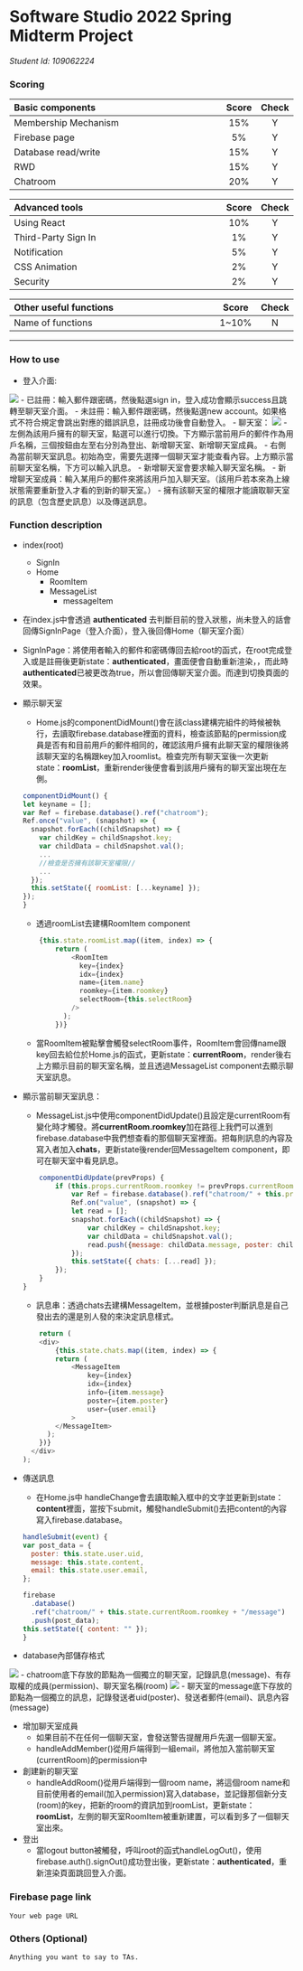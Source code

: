 # Software Studio 2022 Spring Midterm Project
*Student Id: 109062224*
### Scoring

| **Basic components**                             | **Score** | **Check** |
| :----------------------------------------------- | :-------: | :-------: |
| Membership Mechanism                             | 15%       | Y         |
| Firebase page                                    | 5%        | Y         |
| Database read/write                              | 15%       | Y         |
| RWD                                              | 15%       | Y         |
| Chatroom                                         | 20%       | Y         |

| **Advanced tools**                               | **Score** | **Check** |
| :----------------------------------------------- | :-------: | :-------: |
| Using React                                      | 10%       | Y         |
| Third-Party Sign In                              | 1%        | Y     |
| Notification                                     | 5%        | Y         |
| CSS Animation                                    | 2%        | Y         |
| Security                                         | 2%        | Y         |

| **Other useful functions**                         | **Score** | **Check** |
| :----------------------------------------------- | :-------: | :-------: |
| Name of functions                                  | 1~10%     | N         |


---

### How to use 

- 登入介面:
<img src="./public/signin.jpg">
    - 已註冊：輸入郵件跟密碼，然後點選sign in，登入成功會顯示success且跳轉至聊天室介面。
    - 未註冊：輸入郵件跟密碼，然後點選new account。如果格式不符合規定會跳出對應的錯誤訊息，註冊成功後會自動登入。
- 聊天室：
<img src="./public/room.jpg">
    - 左側為該用戶擁有的聊天室，點選可以進行切換。下方顯示當前用戶的郵件作為用戶名稱，三個按鈕由左至右分別為登出、新增聊天室、新增聊天室成員。
    - 右側為當前聊天室訊息。初始為空，需要先選擇一個聊天室才能查看內容。上方顯示當前聊天室名稱，下方可以輸入訊息。
    - 新增聊天室會要求輸入聊天室名稱。
    - 新增聊天室成員：輸入某用戶的郵件來將該用戶加入聊天室。（該用戶若本來為上線狀態需要重新登入才看的到新的聊天室。）
    - 擁有該聊天室的權限才能讀取聊天室的訊息（包含歷史訊息）以及傳送訊息。

### Function description
- index(root)
    - SignIn
    - Home
        - RoomItem
        - MessageList
            - messageItem
- 在index.js中會透過 **authenticated** 去判斷目前的登入狀態，尚未登入的話會回傳SignInPage（登入介面），登入後回傳Home（聊天室介面）
- SignInPage：將使用者輸入的郵件和密碼傳回去給root的函式，在root完成登入或是註冊後更新state：**authenticated**，畫面便會自動重新渲染，，而此時 **authenticated**已被更改為true，所以會回傳聊天室介面。而達到切換頁面的效果。
- 顯示聊天室
    - Home.js的componentDidMount()會在該class建構完組件的時候被執行，去讀取firebase.database裡面的資料，檢查該節點的permission成員是否有和目前用戶的郵件相同的，確認該用戶擁有此聊天室的權限後將該聊天室的名稱跟key加入roomlist。檢查完所有聊天室後一次更新state：**roomList**，重新render後便會看到該用戶擁有的聊天室出現在左側。
    ```javascript
    componentDidMount() {
    let keyname = [];
    var Ref = firebase.database().ref("chatroom");
    Ref.once("value", (snapshot) => {
      snapshot.forEach((childSnapshot) => {
        var childKey = childSnapshot.key;
        var childData = childSnapshot.val();
        ...
        //檢查是否擁有該聊天室權限//
        ...
      });
      this.setState({ roomList: [...keyname] });
    });
  }
    ```
    - 透過roomList去建構RoomItem component
    ```javascript
        {this.state.roomList.map((item, index) => {
            return (
                <RoomItem
                  key={index}
                  idx={index}
                  name={item.name}
                  roomkey={item.roomkey}
                  selectRoom={this.selectRoom}
                />
              );
            })}
    ```
    - 當RoomItem被點擊會觸發selectRoom事件，RoomItem會回傳name跟key回去給位於Home.js的函式，更新state：**currentRoom**，render後右上方顯示目前的聊天室名稱，並且透過MessageList component去顯示聊天室訊息。

- 顯示當前聊天室訊息：
    - MessageList.js中使用componentDidUpdate()且設定是currentRoom有變化時才觸發。將**currentRoom.roomkey**加在路徑上我們可以進到firebase.database中我們想查看的那個聊天室裡面。把每則訊息的內容及寫入者加入**chats**，更新state後render回MessageItem component，即可在聊天室中看見訊息。
    ```javascript
        componentDidUpdate(prevProps) {
            if (this.props.currentRoom.roomkey != prevProps.currentRoom.roomkey) {
                var Ref = firebase.database().ref("chatroom/" + this.props.currentRoom.roomkey + "/message");
                Ref.on("value", (snapshot) => {
                let read = [];
                snapshot.forEach((childSnapshot) => {
                    var childKey = childSnapshot.key;
                    var childData = childSnapshot.val();
                    read.push({message: childData.message, poster: childData.email});
                });
                this.setState({ chats: [...read] });
            });
        }
    }
    ```
    - 訊息串：透過chats去建構MessageItem，並根據poster判斷訊息是自己發出去的還是別人發的來決定訊息樣式。
    ```javascript
        return (
        <div>
            {this.state.chats.map((item, index) => {
            return (
                <MessageItem 
                    key={index} 
                    idx={index} 
                    info={item.message} 
                    poster={item.poster} 
                    user={user.email}
                >
            </MessageItem>
          );
        })}
      </div>
    );
    ```
- 傳送訊息
    - 在Home.js中 handleChange會去讀取輸入框中的文字並更新到state：**content**裡面，當按下submit，觸發handleSubmit()去把content的內容寫入firebase.database。
    ```javascript
    handleSubmit(event) {
    var post_data = {
      poster: this.state.user.uid,
      message: this.state.content,
      email: this.state.user.email,
    };

    firebase
      .database()
      .ref("chatroom/" + this.state.currentRoom.roomkey + "/message")
      .push(post_data);
    this.setState({ content: "" });
  }
  ```
- database內部儲存格式
<img src="./public/databaseTree.jpg">
    - chatroom底下存放的節點為一個獨立的聊天室，記錄訊息(message)、有存取權的成員(permission)、聊天室名稱(room)
<img src="./public/messageTree.jpg">
    - 聊天室的message底下存放的節點為一個獨立的訊息，記錄發送者uid(poster)、發送者郵件(email)、訊息內容(message)

- 增加聊天室成員
    - 如果目前不在任何一個聊天室，會發送警告提醒用戶先選一個聊天室。
    - handleAddMember()從用戶端得到一組email，將他加入當前聊天室(currentRoom)的permission中
- 創建新的聊天室
    - handleAddRoom()從用戶端得到一個room name，將這個room name和目前使用者的email(加入permission)寫入database，並記錄那個新分支(room)的key，把新的room的資訊加到roomList，更新state：**roomList**，左側的聊天室RoomItem被重新建置，可以看到多了一個聊天室出來。
- 登出
    - 當logout button被觸發，呼叫root的函式handleLogOut()，使用firebase.auth().signOut()成功登出後，更新state：**authenticated**，重新渲染頁面跳回登入介面。
### Firebase page link

    Your web page URL

### Others (Optional)

    Anything you want to say to TAs.

<style>
table th{
    width: 100%;
}
</style>